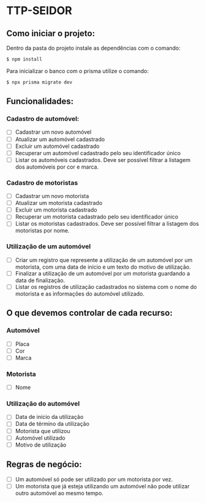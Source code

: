 # TTP-SEIDOR
## Como iniciar o projeto:

Dentro da pasta do projeto instale as dependências com o comando:

```bash
$ npm install
```

Para inicializar o banco com o prisma utilize o comando:

```bash
$ npx prisma migrate dev
```

## Funcionalidades:
### Cadastro de automóvel:
- [ ] Cadastrar um novo automóvel
- [ ] Atualizar um automóvel cadastrado
- [ ] Excluir um automóvel cadastrado
- [ ] Recuperar um automóvel cadastrado pelo seu identificador único
- [ ] Listar os automóveis cadastrados. Deve ser possível filtrar a listagem dos automóveis por cor e marca.

### Cadastro de motoristas
- [ ] Cadastrar um novo motorista
- [ ] Atualizar um motorista cadastrado
- [ ] Excluir um motorista cadastrado
- [ ] Recuperar um motorista cadastrado pelo seu identificador único
- [ ] Listar os motoristas cadastrados. Deve ser possível filtrar a listagem dos motoristas por nome.

### Utilização de um automóvel
- [ ] Criar um registro que represente a utilização de um automóvel por um motorista, com uma data de início e um texto do motivo de utilização.
- [ ] Finalizar a utilização de um automóvel por um motorista guardando a data de finalização.
- [ ] Listar os registros de utilização cadastrados no sistema com o nome do motorista e as informações do automóvel utilizado.

## O que devemos controlar de cada recurso:
### Automóvel
- [ ] Placa
- [ ] Cor
- [ ] Marca
### Motorista
- [ ] Nome
### Utilização do automóvel
- [ ] Data de início da utilização
- [ ] Data de término da utilização
- [ ] Motorista que utilizou
- [ ] Automóvel utilizado
- [ ] Motivo de utilização

## Regras de negócio: 
- [ ] Um automóvel só pode ser utilizado por um motorista por vez. 
- [ ] Um motorista que já esteja utilizando um automóvel não pode utilizar outro automóvel ao mesmo tempo.